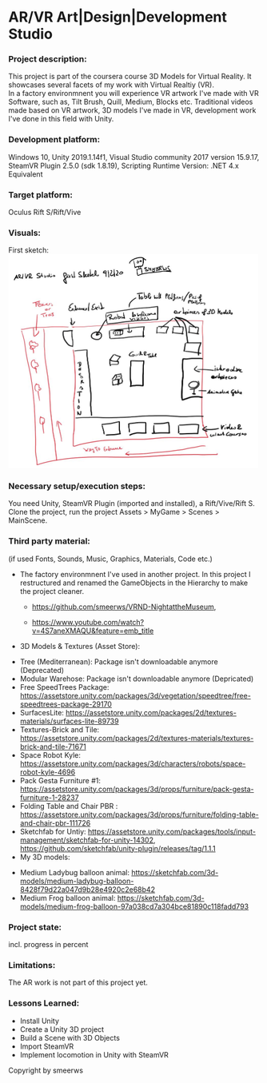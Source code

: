 # AR/VR Art|Design|Development Studio

### Project description: 
This project is part of the coursera course 3D Models for Virtual Reality.
It showcases several facets of my work with Virtual Realtiy (VR).  
In a factory environmnent you will experience VR artwork I've made with VR Software, such as, Tilt Brush, Quill, Medium, 
Blocks etc. Traditional videos made based on VR artwork, 3D models I've made in VR, 
development work I've done in this field with Unity.   

### Development platform: 
Windows 10, Unity 2019.1.14f1, 
Visual Studio community 2017 version 15.9.17, SteamVR Plugin 2.5.0 (sdk 1.8.19), 
Scripting Runtime Version: .NET 4.x Equivalent

### Target platform: 
Oculus Rift S/Rift/Vive

### Visuals: 
First sketch:
<img width="500" alt="first simple sketch ar-vr studio" src="./Screenshots/arvrstudio-smeerws-090220-sketch.jpg">

### Necessary setup/execution steps: 
You need Unity, SteamVR Plugin (imported and installed), a Rift/Vive/Rift S. 
Clone the project, run the project Assets > MyGame > Scenes > MainScene.

### Third party material: 
(if used Fonts, Sounds, Music, Graphics, Materials, Code etc.)
* The factory environmnent I've used in another project. 
In this project I restructured and renamed the GameObjects in the Hierarchy to make the project cleaner. 

  - https://github.com/smeerws/VRND-NightattheMuseum, 

  - https://www.youtube.com/watch?v=4S7aneXMAQU&feature=emb_title
  
* 3D Models & Textures (Asset Store): 
- Tree (Mediterranean): Package isn't downloadable anymore (Deprecated)
- Modular Warehose: Package isn't downloadable anymore (Depricated)
- Free SpeedTrees Package: https://assetstore.unity.com/packages/3d/vegetation/speedtree/free-speedtrees-package-29170
- SurfacesLite: https://assetstore.unity.com/packages/2d/textures-materials/surfaces-lite-89739
- Textures-Brick and Tile: https://assetstore.unity.com/packages/2d/textures-materials/textures-brick-and-tile-71671
- Space Robot Kyle: https://assetstore.unity.com/packages/3d/characters/robots/space-robot-kyle-4696
- Pack Gesta Furniture #1: https://assetstore.unity.com/packages/3d/props/furniture/pack-gesta-furniture-1-28237
- Folding Table and Chair PBR : https://assetstore.unity.com/packages/3d/props/furniture/folding-table-and-chair-pbr-111726
- Sketchfab for Untiy: https://assetstore.unity.com/packages/tools/input-management/sketchfab-for-unity-14302, 
   https://github.com/sketchfab/unity-plugin/releases/tag/1.1.1
- My 3D models: 
+ Medium Ladybug balloon animal: https://sketchfab.com/3d-models/medium-ladybug-balloon-8428f79d22a047d9b28e4920c2e68b42
+ Medium Frog balloon animal: https://sketchfab.com/3d-models/medium-frog-balloon-97a038cd7a304bce81890c118fadd793
### Project state: 
incl. progress in percent

### Limitations:
The AR work is not part of this project yet. 

### Lessons Learned: 

* Install Unity
* Create a Unity 3D project
* Build a Scene with 3D Objects
* Import SteamVR
* Implement locomotion in Unity with SteamVR

Copyright by smeerws
